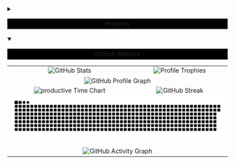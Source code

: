 <details>
  <summary>
    <table width="100%">
      <tr>
        <td bgcolor="black" width="100000000000" align="center">
          <b> Projects </b>
        </td>
      </tr>
    </table>
  </summary>
  <details open>
    <summary>&nbsp;<b>Work Room</b>&nbsp;</summary>
    <p>
      <table>
        <tr>
          <td colspan="2" align="center" style="vertical-align: middle;">
            <img src="https://github.com/garvit-exe/garvit-exe/blob/main/assets/img/work-room-project.jpg?raw=true" alt="Work Room Project Image" />
          </td>
        </tr>
        <tr>
          <td align="center" style="vertical-align: middle;">
            Purpose
          </td>
          <td>
            During my Project Exhibition 1 course, my friends and I wanted to code together but weren’t comfortable with GitHub yet. We tried a VS Code extension, but constant session timeouts and missing features got in the way. That led me to build Work Room, a browser-based real-time coding platform with a multi-language editor, chat, whiteboard, and even AI code assistance.
          </td>
        </tr>
        <tr>
          <td align="center" style="vertical-align: middle;">
            Technologies
          </td>
          <td>
            React, Node.js, Express.js, Docker
          </td>
        </tr>
        <tr>
          <td align="center" style="vertical-align: middle;">
            Features
          </td>
          <td>
            <ul>
              <li>Architected a multi-user code editor, integrating the Monaco editor component, enabling syntax highlighting and support for over 100 languages within the collaborative environment.</li>
              <li>Engineered WebSocket-based real-time synchronization using Socket.IO, ensuring sub-100ms latency for seamless collaborative coding.</li>
              <li>Integrated Mistral AI via a secure backend proxy to provide AI-powered code generation and assistance.</li>
              <li>Implemented a real-time collaborative blackboard with drawing tools, facilitating visual system design discussions.</li>
              <li>Containerized React frontend and Node.js backend services using Docker, standardizing development environments and streamlining CI/CD pipelines.</li>
              <li>Developed a persistent chat system with message history, enabling real-time team discussions alongside collaborative coding sessions.</li>
            </ul>
          </td>
        </tr>
        <tr>
          <td align="center" style="vertical-align: middle;">
            Timeline
          </td>
          <td>
            February 2025 – May 2025
          </td>
        </tr>
      </table>
    </p>
  </details>
  <details open>
    <summary>&nbsp;<b>Land Ledger</b>&nbsp;</summary>
    <p>
      <table>
        <tr>
          <td colspan="2" align="center" style="vertical-align: middle;">
            <img src="https://media.licdn.com/dms/image/v2/D4D2DAQGXzJZBuz6jig/profile-treasury-image-shrink_800_800/B4DZaWQ_Z6G0AY-/0/1746277763354?e=1755943200&v=beta&t=6Bektv6IzClg-YCLi520gMfLaXEa3kgScFX_s3OevmQ" alt="Land Ledger Project Image" />
          </td>
        </tr>
        <tr>
          <td align="center" style="vertical-align: middle;">
            Purpose
          </td>
          <td>
            Back in my third year of bachelors, my friends and I were debating how land scams keep happening like fake papers and missing records, and even politicians benefiting from all this. We joked it’s almost designed to stay messy. That started the idea for Land Ledger, which is a blockchain-based system where property records are transparent, verified by smart contracts, and harder to tamper with.
          </td>
        </tr>
        <tr>
          <td align="center" style="vertical-align: middle;">
            Technologies
          </td>
          <td>
            Typescript, React, Solidity, Ethereum, Ethers.js, Ganache, Supabase
          </td>
        </tr>
        <tr>
          <td align="center" style="vertical-align: middle;">
            Features
          </td>
          <td>
            <ul>
              <li>Led a team of 8 to successfully develop and deploy a full-stack property registration DApp on the Ganache testnet.</li>
              <li>Engineered a responsive React frontend, integrated with Ethereum blockchain via ethers.js, and connected to Supabase for authentication and data management.</li>
              <li>Architected global state management using React Context and TanStack Query for efficient data fetching and caching.</li>
              <li>Designed a hybrid architecture storing sensitive data on-chain while maintaining performance with off-chain storage for documents.</li>
              <li>Built and deployed Solidity smart contracts featuring property registration, ownership transfer, mortgage functionality, and multi-signature verification using OpenZeppelin’s security patterns.</li>
              <li>Implemented multi-tiered access control with distinct permissions for property owners, government officials, and validators.</li>
            </ul>
          </td>
        </tr>
        <tr>
          <td align="center" style="vertical-align: middle;">
            Timeline
          </td>
          <td>
            November 2024 – January 2025
          </td>
        </tr>
        <tr>
          <td align="center" style="vertical-align: middle;">
            Team Members
          </td>
          <td>
            <a href="https://www.linkedin.com/in/garvit-budhiraja/"><b>Garvit Budhiraja</b></a>, <a href="https://github.com/shashidhar-kittur">Shashidhar Kittur</a>, <a href="https://github.com/Shashwat-Balodhi">Shashwat Balodhi</a>, <a href="https://github.com/Rohan-Gautam">Rohan Gautam</a>, <a href="https://github.com/Riya922003">Riya Gupta</a>, <a href="https://github.com/Alwaz1143">Saiyed Alwaz Hussain</a>, Uday Upadhyay, <a href="https://github.com/Chinmay3043">Chinmay Bhoyar</a>
          </td>
        </tr>
      </table>
    </p>
  </details>
</details>

<details open>
<summary>
  <table width="100%">
    <tr>
      <td bgcolor="black" width="100000000000" align="center">
        <b> GitHub Metrics </b>
      </td>
    </tr>
  </table>
</summary>
<table>
  <tr>
    <td align="center">
      <img src="https://github-readme-stats-garvit-exe.vercel.app/api?username=garvit-exe&theme=tokyonight&bg_color=00000000&hide_border=true&include_all_commits=true&count_private=true&number_format=short&show_icons=true" alt="GitHub Stats" />
    </td>
    <td align="center">
      <img alt="Profile Trophies" src="https://github-profile-trophy.vercel.app/?username=garvit-exe&theme=flat&no-bg=true&no-frame=true&column=5" />
    </td>
  </tr>
  <tr>
    <td colspan="2" align="center">
      <img alt="GitHub Profile Graph" align="center" src="http://github-profile-summary-cards.vercel.app/api/cards/profile-details?username=garvit-exe&theme=transparent" />
    </td>
  </tr>
  <tr>
    <td align="center">
      <img alt="productive Time Chart" src="http://github-profile-summary-cards.vercel.app/api/cards/productive-time?username=garvit-exe&theme=transparent&utcOffset=5.30" />
    </td>
    <td align="center">
      <img src="https://github-readme-streak-stats-eight.vercel.app/?user=garvit-exe&theme=tokyonight-duo&hide_border=true" alt="GitHub Streak" />
    </td>
  </tr>
  <tr>
    <td colspan="2" align="center">
      <picture>
        <source media="(prefers-color-scheme: dark)" srcset="https://raw.githubusercontent.com/garvit-exe/garvit-exe/output/github-contribution-grid-snake-dark.svg">
        <img alt="GitHub contribution grid snake animation" src="https://raw.githubusercontent.com/garvit-exe/garvit-exe/output/github-contribution-grid-snake.svg">
      </picture>
    </td>
  </tr>
  <tr>
    <td colspan="2" align="center">
      <img alt="GitHub Activity Graph" align="center" src="https://github-readme-activity-graph.vercel.app/graph?username=garvit-exe&theme=github-compact&hide_border=true&area=true&area_color=8a2be2&line=8a2be2&point=8a2be2&hide_title=true&grid=false" />
    </td>
  </tr>
</table>
</details>

